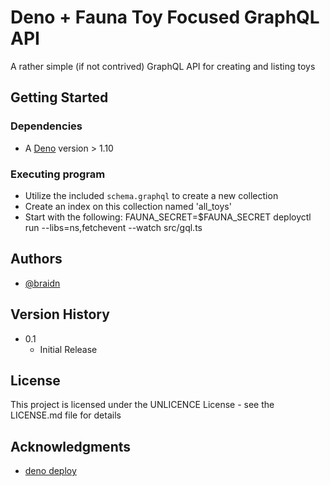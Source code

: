 # Deno + Fauna Toy Focused GraphQL API

A rather simple (if not contrived) GraphQL API for creating and listing toys

## Getting Started

### Dependencies

* A [Deno](https://deno.land/) version > 1.10

### Executing program

* Utilize the included `schema.graphql` to create a new collection
* Create an index on this collection named 'all_toys'
* Start with the following:
    FAUNA_SECRET=$FAUNA_SECRET deployctl run --libs=ns,fetchevent --watch src/gql.ts

## Authors

* [@braidn](https://twitter.com/braidn)

## Version History

* 0.1
    * Initial Release

## License

This project is licensed under the UNLICENCE License - see the LICENSE.md file for details

## Acknowledgments

* [deno deploy](https://deno.com/deploy/docs/tutorial-faunadb)
